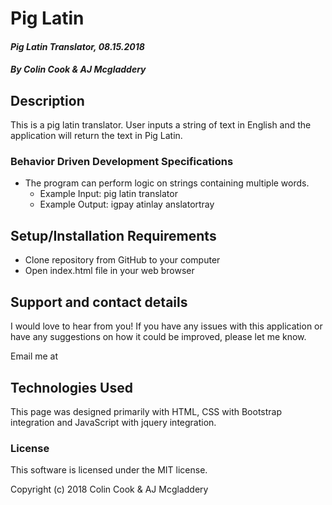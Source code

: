 # **Pig Latin**

#### _Pig Latin Translator, 08.15.2018_

##### By Colin Cook & AJ Mcgladdery

## Description

This is a pig latin translator. User inputs a string of text in English and the application will return the text in Pig Latin.

### Behavior Driven Development Specifications
<!--
* The program does nothing to non-alphabetical characters, since they do not contain consonants or vowels.
    * Example Input: 3
    * Example Output: 3 -->
<!-- * The program adds "ay" to single-letter words beginning with a vowel.
    * Example Input: i
    * Example Output: iay -->
<!-- * The program adds “way” to multi-letter words beginning with a vowel.
    <!-- * Example Input: apple
    * Example Output: appleway -->
<!-- *  The program moves a single consonant from the beginning of a word to the end and adds “ay”.
    * Example Input: cook
    * Example Output: ookcay -->
<!-- * The program moves two consonants from the beginning of a word to the end and adds “ay”.
    * Example Input: stool
    * Example Output: oolstay -->
<!-- * The program moves three consonants from the beginning of a word to the end and adds “ay”.
    * Example Input: strap
    * Example Output: apstray -->
<!-- * The program moves “qu” at the beginning of a word to the end and adds “ay”.
    * Example Input: quail
    * Example Output: ailquay
* The program moves any initial consonants followed by “qu” to the end and adds “ay”.
    * Example Input: squeal
    * Example Output: ealsquay -->
<!-- * The program treats words beginning with a “y” as a consonant.
    * Example Input: yak
    * Example Output: akyay -->
<!-- * The program treats “y” inside a word as a vowel.
    * Example Input: mystery
    * Example Output: ysterymay -->
* The program can perform logic on strings containing multiple words.
  * Example Input: pig latin translator
  * Example Output: igpay atinlay anslatortray



## Setup/Installation Requirements

* Clone repository from GitHub to your computer
* Open index.html file in your web browser

## Support and contact details

I would love to hear from you! If you have any issues with this application or have any suggestions on how it could be improved, please let me know.

Email me at

## Technologies Used

This page was designed primarily with HTML, CSS with Bootstrap integration and JavaScript with jquery integration.

### License

This software is licensed under the MIT license.

Copyright (c) 2018 Colin Cook & AJ Mcgladdery
